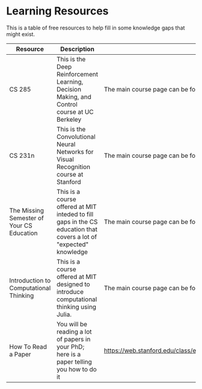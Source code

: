 # Learning Resources
This is a table of free resources to help fill in some knowledge gaps that might exist.

Resource | Description | Link
---------|-------------|-----
CS 285 | This is the Deep Reinforcement Learning, Decision Making, and Control course at UC Berkeley | The main course page can be found here [CS285](http://rail.eecs.berkeley.edu/deeprlcourse-fa19/). 
CS 231n | This is the Convolutional Neural Networks for Visual Recognition course at Stanford  | The main course page can be found here [CS231n](http://cs231n.stanford.edu/2017/).
The Missing Semester of Your CS Education | This is a course offered at MIT inteded to fill gaps in the CS education that covers a lot of "expected" knowledge | The main course page can be found here [missing-semester](https://missing.csail.mit.edu/).
Introduction to Computational Thinking | This is a course offered at MIT designed to introduce computational thinking using Julia. | The main course page can be found here [comp-thinking](https://computationalthinking.mit.edu/Fall20/).
How To Read a Paper | You will be reading a lot of papers in your PhD; here is a paper telling you how to do it | https://web.stanford.edu/class/ee384m/Handouts/HowtoReadPaper.pdf
